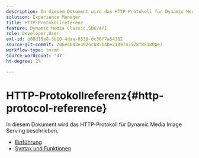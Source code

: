 ```yaml
---
description: In diesem Dokument wird das HTTP-Protokoll für Dynamic Media Image Serving beschrieben.
solution: Experience Manager
title: HTTP-Protokollreferenz
feature: Dynamic Media Classic,SDK/API
role: Developer,User
exl-id: b80d10a8-3b10-4daa-8559-dc36f7a54382
source-git-commit: 206e4643e3926cb85b4be2189743578f88180be7
workflow-type: tm+mt
source-wordcount: '37'
ht-degree: 2%

---
```


# HTTP-Protokollreferenz{#http-protocol-reference}

In diesem Dokument wird das HTTP-Protokoll für Dynamic Media Image Serving beschrieben.

* [Einführung](/help/aem-is-ir-api/is-api/http-ref/image-serving-api-ref/c-http-protocol-reference/c-introduction/c-introduction.md)
* [Syntax und Funktionen](/help/aem-is-ir-api/is-api/http-ref/image-serving-api-ref/c-http-protocol-reference/c-syntax-and-features/c-syntax-and-features.md)
